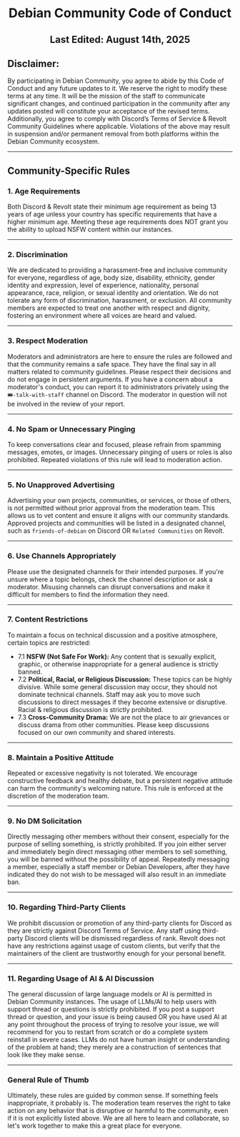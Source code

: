 <h1 align="center">Debian Community Code of Conduct</h1>
<h2 align="center">Last Edited: August 14th, 2025</h2>

## Disclaimer:
By participating in Debian Community, you agree to abide by this Code of Conduct and any future updates to it. We reserve the right to modify these terms at any time. It will be the mission of the staff to communicate significant changes, and continued participation in the community after any updates posted will constitute your acceptance of the revised terms.
Additionally, you agree to comply with Discord’s Terms of Service & Revolt Community Guidelines where applicable. Violations of the above may result in suspension and/or permanent removal from both platforms within the Debian Community ecosystem.

---

## Community-Specific Rules
### 1. Age Requirements
Both Discord & Revolt state their minimum age requirement as being 13 years of age unless your country has specific requirements that have a higher minimum age. Meeting these age requirements does NOT grant you the ability to upload NSFW content within our instances.

---

### 2. Discrimination
We are dedicated to providing a harassment-free and inclusive community for everyone, regardless of age, body size, disability, ethnicity, gender identity and expression, level of experience, nationality, personal appearance, race, religion, or sexual identity and orientation. We do not tolerate any form of discrimination, harassment, or exclusion. All community members are expected to treat one another with respect and dignity, fostering an environment where all voices are heard and valued.

---

### 3. Respect Moderation

Moderators and administrators are here to ensure the rules are followed and that the community remains a safe space. They have the final say in all matters related to community guidelines. Please respect their decisions and do not engage in persistent arguments. If you have a concern about a moderator's conduct, you can report it to administrators privately using the `🎟-talk-with-staff` channel on Discord. The moderator in question will not be involved in the review of your report.

---

### 4. No Spam or Unnecessary Pinging

To keep conversations clear and focused, please refrain from spamming messages, emotes, or images. Unnecessary pinging of users or roles is also prohibited. Repeated violations of this rule will lead to moderation action.

---

### 5. No Unapproved Advertising

Advertising your own projects, communities, or services, or those of others, is not permitted without prior approval from the moderation team. This allows us to vet content and ensure it aligns with our community standards. Approved projects and communities will be listed in a designated channel, such as `friends-of-debian` on Discord OR `Related Communities` on Revolt.

---

### 6. Use Channels Appropriately

Please use the designated channels for their intended purposes. If you're unsure where a topic belongs, check the channel description or ask a moderator. Misusing channels can disrupt conversations and make it difficult for members to find the information they need.

---

### 7. Content Restrictions

To maintain a focus on technical discussion and a positive atmosphere, certain topics are restricted:

* 7.1 **NSFW (Not Safe For Work):** Any content that is sexually explicit, graphic, or otherwise inappropriate for a general audience is strictly banned.
* 7.2 **Political, Racial, or Religious Discussion:** These topics can be highly divisive. While some general discussion may occur, they should not dominate technical channels. Staff may ask you to move such discussions to direct messages if they become extensive or disruptive. Racial & religious discussion is strictly prohibited.
* 7.3 **Cross-Community Drama:** We are not the place to air grievances or discuss drama from other communities. Please keep discussions focused on our own community and shared interests.

---

### 8. Maintain a Positive Attitude

Repeated or excessive negativity is not tolerated. We encourage constructive feedback and healthy debate, but a persistent negative attitude can harm the community's welcoming nature. This rule is enforced at the discretion of the moderation team.

---

### 9. No DM Solicitation

Directly messaging other members without their consent, especially for the purpose of selling something, is strictly prohibited. If you join either server and immediately begin direct messaging other members to sell something, you will be banned without the possibility of appeal. Repeatedly messaging a member, especially a staff member or Debian Developers, after they have indicated they do not wish to be messaged will also result in an immediate ban.

---
### 10. Regarding Third-Party Clients

We prohibit discussion or promotion of any third-party clients for Discord as they are strictly against Discord Terms of Service. Any staff using third-party Discord clients will be dismissed regardless of rank. Revolt does not have any restrictions against usage of custom clients, but verify that the maintainers of the client are trustworthy enough for your personal benefit.

---
### 11. Regarding Usage of AI & AI Discussion

The general discussion of large language models or AI is permitted in Debian Community instances.
The usage of LLMs/AI to help users with support thread or questions is strictly prohibited. If you post a support thread or question, and your issue is being caused OR you have used AI at any point throughout the process of trying to resolve your issue, we will recommend for you to restart from scratch or do a complete system reinstall in severe cases. LLMs do not have human insight or understanding of the problem at hand; they merely are a construction of sentences that look like they make sense.

---
### General Rule of Thumb

Ultimately, these rules are guided by common sense. If something feels inappropriate, it probably is. The moderation team reserves the right to take action on any behavior that is disruptive or harmful to the community, even if it is not explicitly listed above. We are all here to learn and collaborate, so let's work together to make this a great place for everyone.
